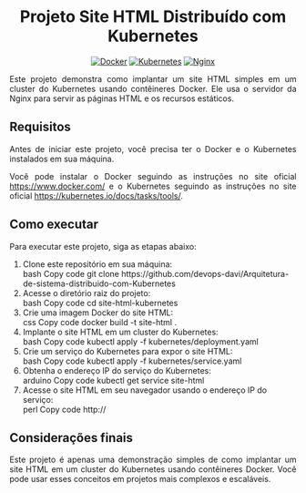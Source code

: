 <h1 align="center"> Projeto Site HTML Distribuído com Kubernetes </h1>
<p align="center">
  <a href="https://www.docker.com/"><img src="https://img.shields.io/badge/Docker-v20.10.8-blue?logo=docker" alt="Docker"></a>
  <a href="https://kubernetes.io/"><img src="https://img.shields.io/badge/Kubernetes-v1.22.2-blue?logo=kubernetes" alt="Kubernetes"></a>
  <a href="https://nginx.org/"><img src="https://img.shields.io/badge/Nginx-v1.21.3-blue?logo=nginx" alt="Nginx"></a>
</p>
<p align="justify">
Este projeto demonstra como implantar um site HTML simples em um cluster do Kubernetes usando contêineres Docker. Ele usa o servidor da Nginx para servir as páginas HTML e os recursos estáticos.
</p>
<h2> Requisitos </h2>
<p align="justify">
Antes de iniciar este projeto, você precisa ter o Docker e o Kubernetes instalados em sua máquina.
</p>
<p align="justify">
Você pode instalar o Docker seguindo as instruções no site oficial <a href="https://www.docker.com/">https://www.docker.com/</a> e o Kubernetes seguindo as instruções no site oficial <a href="https://kubernetes.io/docs/tasks/tools/">https://kubernetes.io/docs/tasks/tools/</a>.
</p>
<h2> Como executar </h2>
<p align="justify">
Para executar este projeto, siga as etapas abaixo:
</p>
<ol>
  <li>Clone este repositório em sua máquina:</li>
bash
Copy code
git clone https://github.com/devops-davi/Arquitetura-de-sistema-distribuido-com-Kubernetes
  <li>Acesse o diretório raiz do projeto:</li>
bash
Copy code
cd site-html-kubernetes
  <li>Crie uma imagem Docker do site HTML:</li>
css
Copy code
docker build -t site-html .
  <li>Implante o site HTML em um cluster do Kubernetes:</li>
bash
Copy code
kubectl apply -f kubernetes/deployment.yaml
  <li>Crie um serviço do Kubernetes para expor o site HTML:</li>
bash
Copy code
kubectl apply -f kubernetes/service.yaml
  <li>Obtenha o endereço IP do serviço do Kubernetes:</li>
arduino
Copy code
kubectl get service site-html
  <li>Acesse o site HTML em seu navegador usando o endereço IP do serviço:</li>
perl
Copy code
http://<endereço-ip-do-serviço>
</ol>
<h2> Considerações finais </h2>
<p align="justify">
Este projeto é apenas uma demonstração simples de como implantar um site HTML em um cluster do Kubernetes usando contêineres Docker. Você pode usar esses conceitos em projetos mais complexos e escaláveis.
</p>
